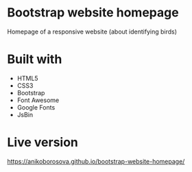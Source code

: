 # Bootstrap website homepage
Homepage of a responsive website (about identifying birds) 
# Built with
- HTML5
- CSS3
- Bootstrap
- Font Awesome
- Google Fonts
- JsBin
# Live version
https://anikoborosova.github.io/bootstrap-website-homepage/
